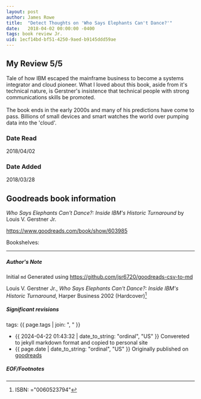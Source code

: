 ```yaml
---
layout: post
author: James Rowe
title:  "Detect Thoughts on 'Who Says Elephants Can't Dance?'"
date:   2018-04-02 00:00:00 -0400
tags: book review Jr. 
uid: 1ecf14bd-bf51-4250-9aed-b9145ddd59ae
---
```


<!-- highly dependent on how you personally use jekyll templates, and how you want this to show up -->
<!-- escape any jekyll keys with double brackets -->

## My Review 5/5

Tale of how IBM escaped the mainframe business to become a systems integrator and cloud pioneer. What I loved about this book, aside from it's technical nature, is Gerstner's insistence that technical people with strong communications skills be promoted.<br/><br/>The book ends in the early 2000s and many of his predictions have come to pass. Billions of small devices and smart watches the world over pumping data into the 'cloud'.

### Date Read
2018/04/02

### Date Added
2018/03/28

## Goodreads book information

*Who Says Elephants Can't Dance?:  Inside IBM's Historic Turnaround* by Louis V. Gerstner Jr.

https://www.goodreads.com/book/show/603985

Bookshelves: 

---

##### Author's Note

Initial `md` Generated using https://github.com/jsr6720/goodreads-csv-to-md

Louis V. Gerstner Jr., *Who Says Elephants Can't Dance?:  Inside IBM's Historic Turnaround*,  Harper Business 2002 (Hardcover)[^1]

##### Significant revisions

tags: {{ page.tags | join: ", " }} <!-- todo move this somewhere -->

- {{ 2024-04-22 01:43:32 | date_to_string: "ordinal", "US" }} Convereted to jekyll markdown format and copied to personal site
- {{ page.date | date_to_string: "ordinal", "US" }} Originally published on [goodreads](https://www.goodreads.com)

##### EOF/Footnotes

[^1]: ISBN: ="0060523794"